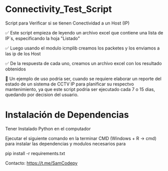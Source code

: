 # Connectivity_Test_Script
Script para Verificar si se tienen Conectividad a un Host (IP)

✅ Este script empieza de leyendo un archivo excel que contiene una lista de IP´s, especificando la hoja "Listado"

✅ Luego usando el modulo icmplib creamos los packetes y los enviamos a las ip de los Host

✅ De la respuesta de cada uno, creamos un archivo excel con los resultado obtenidos

🚩 Un ejemplo de uso podria ser, cuando se requiere elaborar un reporte del estado de un sistema de CCTV IP 
para planificar su respectvo mantenimiento, ya que este script podria ser ejecutado cada 7 o 15 dias, quedando 
por decision del usuario.

# Instalación de Dependencias 

Tener Instalado Python en el computador

Ejecutar el siguiente comando en la terminar CMD (Windows + R -> cmd) para instalar las dependencias y modulos necesarios para 

pip install -r requirements.txt

Contacto: https://t.me/SamCodepy 



